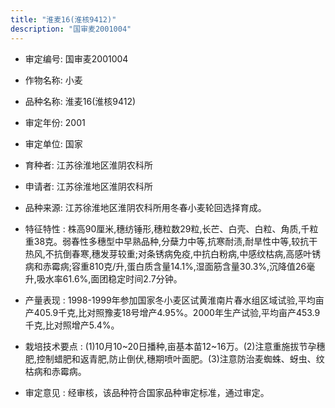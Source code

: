 ```yaml
---
title: "淮麦16(淮核9412)"
description: "国审麦2001004"
---
```

* 审定编号:  国审麦2001004

*  作物名称:  小麦

*  品种名称:  淮麦16(淮核9412)

*  审定年份:  2001

*  审定单位:  国家

* 育种者:  江苏徐淮地区淮阴农科所

*  申请者:  江苏徐淮地区淮阴农科所

*  品种来源:  江苏徐淮地区淮阴农科所用冬春小麦轮回选择育成。

*  特征特性 : 
株高90厘米,穗纺锤形,穗粒数29粒,长芒、白壳、白粒、角质,千粒重38克。弱春性多穗型中早熟品种,分蘖力中等,抗寒耐渍,耐旱性中等,较抗干热风,不抗倒春寒,穗发芽较重;对条锈病免疫,中抗白粉病,中感纹枯病,高感叶锈病和赤霉病;容重810克/升,蛋白质含量14.1%,湿面筋含量30.3%,沉降值26毫升,吸水率61.6%,面团稳定时间2.7分钟。
 
*  产量表现 : 
1998-1999年参加国家冬小麦区试黄淮南片春水组区域试验,平均亩产405.9千克,比对照豫麦18号增产4.95%。2000年生产试验,平均亩产453.9千克,比对照增产5.4%。

*  栽培技术要点 : 
(1)10月10~20日播种,亩基本苗12~16万。(2)注意重施拔节孕穗肥,控制蜡肥和返青肥,防止倒伏,穗期喷叶面肥。(3)注意防治麦蜘蛛、蚜虫、纹枯病和赤霉病。

*  审定意见 : 
经审核，该品种符合国家品种审定标准，通过审定。
